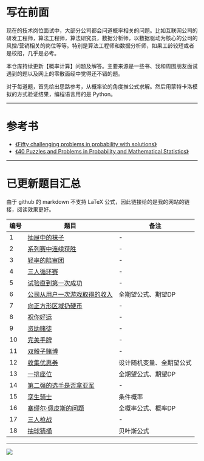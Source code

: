 # 写在前面

现在的技术岗位面试中，大部分公司都会问道概率相关的问题。比如互联网公司的研发工程师，算法工程师，算法研究员，数据分析师，以数据驱动为核心的公司的风控/营销相关的岗位等等。特别是算法工程师和数据分析师，如果工龄较短或者是校招，几乎是必考。

本仓库持续更新【概率计算】问题及解答。主要来源是一些书、我和周围朋友面试遇到的题以及网上的零散面经中觉得还不错的题。

对于每道题，首先给出思路参考，从概率论的角度推公式求解。然后用蒙特卡洛模拟的方式验证结果，编程语言用的是 Python。

---

# 参考书

- [《Fifty challenging problems in probability with solutions》](https://book.douban.com/subject/2193302/)
- [《40 Puzzles and Problems in Probability and Mathematical Statistics》](https://book.douban.com/subject/10124106/)

---

# 已更新题目汇总

由于 github 的 markdown 不支持 LaTeX 公式，因此链接给的是我的网站的链接，阅读效果更好。

| 编号 | 题目                                                                  | 备注                     |
| --   | --                                                                    | -                        |
| 1    | [抽屉中的袜子](https://chengzhaoxi.xyz/5b96d3b7.html)                 | -                        |
| 2    | [系列赛中连续获胜](https://chengzhaoxi.xyz/7baa7d02.html)             | -                        |
| 3    | [轻率的陪审团](https://chengzhaoxi.xyz/562429f2.html)                 | -                        |
| 4    | [三人循环赛](https://chengzhaoxi.xyz/5ddc2958.html)                   | -                        |
| 5    | [试验直到第一次成功](https://chengzhaoxi.xyz/a8fe89ba.html)           | -                        |
| 6    | [公司从用户一次游戏取得的收入](https://chengzhaoxi.xyz/cbac9217.html) | 全期望公式、期望DP       |
| 7    | [向正方形区域扔硬币](https://chengzhaoxi.xyz/ecb676f8.html)           | -                        |
| 8    | [祝你好运](https://chengzhaoxi.xyz/997685ba.html)                     | -                        |
| 9    | [资助赌徒](https://chengzhaoxi.xyz/b39ddb37.html)                     | -                        |
| 10   | [完美手牌](https://chengzhaoxi.xyz/c5969f62.html)                     | -                        |
| 11   | [双骰子赌博](https://chengzhaoxi.xyz/d8864c7f.html)                   | -                        |
| 12   | [收集优惠券](https://chengzhaoxi.xyz/3b094aed.html)                   | 设计随机变量、全期望公式 |
| 13   | [一排座位](https://chengzhaoxi.xyz/45af2f3.html)                      | 全期望公式、期望DP       |
| 14   | [第二强的选手是否拿亚军](https://chengzhaoxi.xyz/26b83c46.html)       | -                        |
| 15   | [孪生骑士](https://chengzhaoxi.xyz/9e8462fe.html)                     | 条件概率                 |
| 16   | [塞缪尔·佩皮斯的问题](https://chengzhaoxi.xyz/f7d03b7c.html)          | 全概率公式、概率DP       |
| 17   | [三人枪战](https://chengzhaoxi.xyz/6e9feb0d.html)                     | -                        |
| 18   | [抽球猜桶](https://chengzhaoxi.xyz/f905bb10.html)                     | 贝叶斯公式               |

---

![](https://raw.githubusercontent.com/FennelDumplings/images/master/mp/qrcode_baguwen.jpeg?token=AGK6ROBY6FBNEUC7FRSHKRLA7QCRO)



